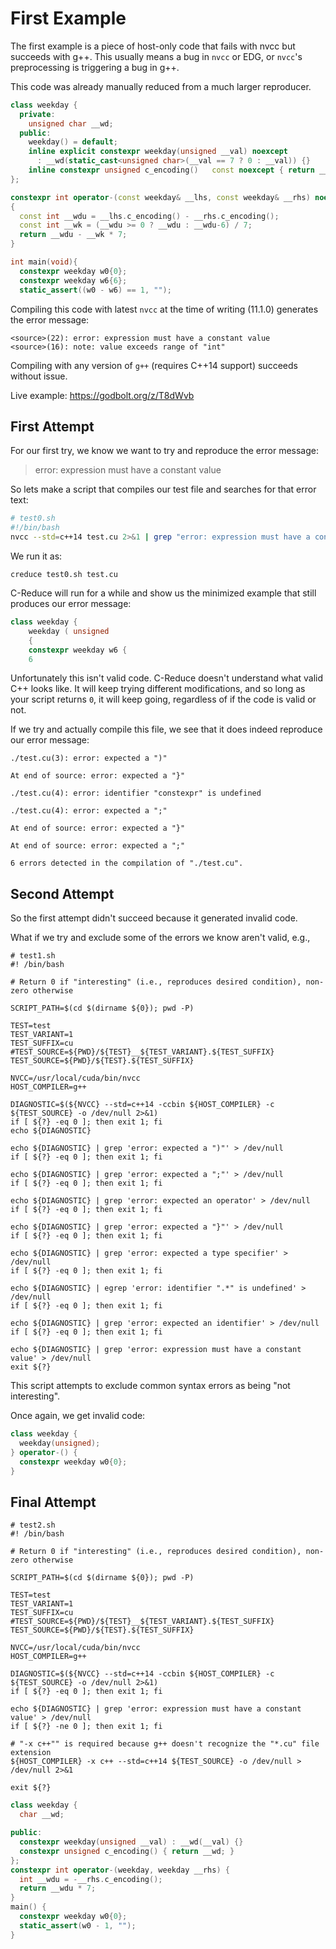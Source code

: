 # First Example

The first example is a piece of host-only code that fails with nvcc but succeeds with g++.
This usually means a bug in `nvcc` or EDG, or `nvcc`'s preprocessing is triggering a bug in g++.

This code was already manually reduced from a much larger reproducer. 

```c++
class weekday {
  private:
    unsigned char __wd;
  public:
    weekday() = default;
    inline explicit constexpr weekday(unsigned __val) noexcept 
      : __wd(static_cast<unsigned char>(__val == 7 ? 0 : __val)) {}
    inline constexpr unsigned c_encoding()   const noexcept { return __wd;  }
};

constexpr int operator-(const weekday& __lhs, const weekday& __rhs) noexcept
{
  const int __wdu = __lhs.c_encoding() - __rhs.c_encoding();
  const int __wk = (__wdu >= 0 ? __wdu : __wdu-6) / 7;
  return __wdu - __wk * 7;
}

int main(void){
  constexpr weekday w0{0};
  constexpr weekday w6{6};
  static_assert((w0 - w6) == 1, "");
```

Compiling this code with latest `nvcc` at the time of writing (11.1.0) generates the error message:
```
<source>(22): error: expression must have a constant value
<source>(16): note: value exceeds range of "int"
```

Compiling with any version of `g++` (requires C++14 support) succeeds without issue.

Live example: https://godbolt.org/z/T8dWvb

## First Attempt

For our first try, we know we want to try and reproduce the error message:

> error: expression must have a constant value

So lets make a script that compiles our test file and searches for that error text:

```bash
# test0.sh
#!/bin/bash
nvcc --std=c++14 test.cu 2>&1 | grep "error: expression must have a constant value" >/dev/null
```

We run it as:
```
creduce test0.sh test.cu
```

C-Reduce will run for a while and show us the minimized example that still produces our error message:

```c++
class weekday {
    weekday ( unsigned
    {
    constexpr weekday w6 {
    6
```

Unfortunately this isn't valid code. C-Reduce doesn't understand what valid C++ looks like. 
It will keep trying different modifications, and so long as your script returns `0`, it will keep going, regardless of if the code is valid or not.

If we try and actually compile this file, we see that it does indeed reproduce our error message:
```
./test.cu(3): error: expected a ")"

At end of source: error: expected a "}"

./test.cu(4): error: identifier "constexpr" is undefined

./test.cu(4): error: expected a ";"

At end of source: error: expected a "}"

At end of source: error: expected a ";"

6 errors detected in the compilation of "./test.cu".
```

## Second Attempt

So the first attempt didn't succeed because it generated invalid code. 

What if we try and exclude some of the errors we know aren't valid, e.g.,

```
# test1.sh
#! /bin/bash

# Return 0 if "interesting" (i.e., reproduces desired condition), non-zero otherwise

SCRIPT_PATH=$(cd $(dirname ${0}); pwd -P)

TEST=test
TEST_VARIANT=1
TEST_SUFFIX=cu
#TEST_SOURCE=${PWD}/${TEST}__${TEST_VARIANT}.${TEST_SUFFIX}
TEST_SOURCE=${PWD}/${TEST}.${TEST_SUFFIX}

NVCC=/usr/local/cuda/bin/nvcc
HOST_COMPILER=g++

DIAGNOSTIC=$(${NVCC} --std=c++14 -ccbin ${HOST_COMPILER} -c ${TEST_SOURCE} -o /dev/null 2>&1)
if [ ${?} -eq 0 ]; then exit 1; fi
echo ${DIAGNOSTIC}

echo ${DIAGNOSTIC} | grep 'error: expected a ")"' > /dev/null
if [ ${?} -eq 0 ]; then exit 1; fi

echo ${DIAGNOSTIC} | grep 'error: expected a ";"' > /dev/null
if [ ${?} -eq 0 ]; then exit 1; fi

echo ${DIAGNOSTIC} | grep 'error: expected an operator' > /dev/null
if [ ${?} -eq 0 ]; then exit 1; fi

echo ${DIAGNOSTIC} | grep 'error: expected a "}"' > /dev/null
if [ ${?} -eq 0 ]; then exit 1; fi

echo ${DIAGNOSTIC} | grep 'error: expected a type specifier' > /dev/null
if [ ${?} -eq 0 ]; then exit 1; fi

echo ${DIAGNOSTIC} | egrep 'error: identifier ".*" is undefined' > /dev/null
if [ ${?} -eq 0 ]; then exit 1; fi

echo ${DIAGNOSTIC} | grep 'error: expected an identifier' > /dev/null
if [ ${?} -eq 0 ]; then exit 1; fi

echo ${DIAGNOSTIC} | grep 'error: expression must have a constant value' > /dev/null
exit ${?}
```

This script attempts to exclude common syntax errors as being "not interesting".

Once again, we get invalid code:
```c++
class weekday {
  weekday(unsigned);
} operator-() {
  constexpr weekday w0{0};
}
```

## Final Attempt

```
# test2.sh
#! /bin/bash

# Return 0 if "interesting" (i.e., reproduces desired condition), non-zero otherwise

SCRIPT_PATH=$(cd $(dirname ${0}); pwd -P)

TEST=test
TEST_VARIANT=1
TEST_SUFFIX=cu
#TEST_SOURCE=${PWD}/${TEST}__${TEST_VARIANT}.${TEST_SUFFIX}
TEST_SOURCE=${PWD}/${TEST}.${TEST_SUFFIX}

NVCC=/usr/local/cuda/bin/nvcc
HOST_COMPILER=g++

DIAGNOSTIC=$(${NVCC} --std=c++14 -ccbin ${HOST_COMPILER} -c ${TEST_SOURCE} -o /dev/null 2>&1)
if [ ${?} -eq 0 ]; then exit 1; fi

echo ${DIAGNOSTIC} | grep 'error: expression must have a constant value' > /dev/null
if [ ${?} -ne 0 ]; then exit 1; fi

# "-x c++"" is required because g++ doesn't recognize the "*.cu" file extension
${HOST_COMPILER} -x c++ --std=c++14 ${TEST_SOURCE} -o /dev/null > /dev/null 2>&1

exit ${?}
```



```c++
class weekday {
  char __wd;

public:
  constexpr weekday(unsigned __val) : __wd(__val) {}
  constexpr unsigned c_encoding() { return __wd; }
};
constexpr int operator-(weekday, weekday __rhs) {
  int __wdu = -__rhs.c_encoding();
  return __wdu * 7;
}
main() {
  constexpr weekday w0{0};
  static_assert(w0 - 1, "");
}
```

